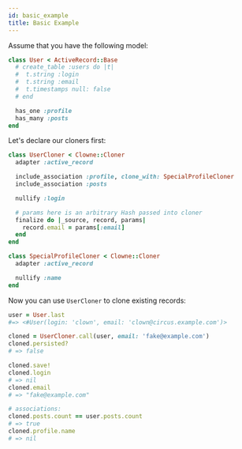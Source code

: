 ```yaml
---
id: basic_example
title: Basic Example
---
```


Assume that you have the following model:

```ruby
class User < ActiveRecord::Base
  # create_table :users do |t|
  #  t.string :login
  #  t.string :email
  #  t.timestamps null: false
  # end

  has_one :profile
  has_many :posts
end
```

Let's declare our cloners first:

```ruby
class UserCloner < Clowne::Cloner
  adapter :active_record

  include_association :profile, clone_with: SpecialProfileCloner
  include_association :posts

  nullify :login

  # params here is an arbitrary Hash passed into cloner
  finalize do |_source, record, params|
    record.email = params[:email]
  end
end

class SpecialProfileCloner < Clowne::Cloner
  adapter :active_record

  nullify :name
end
```

Now you can use `UserCloner` to clone existing records:

```ruby
user = User.last
#=> <#User(login: 'clown', email: 'clown@circus.example.com')>

cloned = UserCloner.call(user, email: 'fake@example.com')
cloned.persisted?
# => false

cloned.save!
cloned.login
# => nil
cloned.email
# => "fake@example.com"

# associations:
cloned.posts.count == user.posts.count
# => true
cloned.profile.name
# => nil
```
